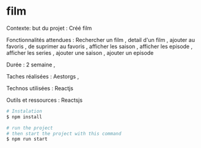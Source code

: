 # film

Contexte: but du projet : Créé film

Fonctionnalités attendues : Rechercher un film ,  detail d'un film , ajouter au favoris , de suprimer au favoris , afficher les saison , afficher les episode , afficher les series , ajouter une saison , ajouter un episode 

Durée : 2 semaine ,

Taches réalisées : Aestorgs ,

Technos utilisées : Reactjs

Outils et ressources : Reactsjs



```bash
# Instalation 
$ npm install 
```

```bash
# run the project
# then start the project with this command
$ npm run start

```
